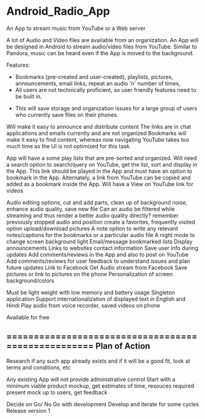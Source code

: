 # Android_Radio_App
An App to stream music from YouTube or a Web server

A lot of Audio and Video files are available from an organization. An App will be designed in Android to stream audio/video files from YouTube. Similar to Pandora, music can be heard even if the App is moved to the background.

Features: 
* Bookmarks (pre-created and user-created), playlists, pictures, announcements, email links, repeat an audio 'n' number of times, 
* All users are not technically proficient, so user friendly features need to be built in.
- This will save storage and organization issues for a large group of users who currently save files on their phones.

Will make it easy to announce and distribute content
The links are in chat applications and emails currently and are not organized
Bookmarks will make it easy to find content, whereas now navigating YouTube takes too much time as the UI is not optimized for this task.

App will have a some play lists that are pre-sorted and organized.
Will need a search option to search/query on YouTube, get the list, sort and display in the App. This link should be played in the App and must have an option to bookmark in the App. Alternately, a link from YouTube can be copied and added as a bookmark inside the App.
Will have a View on YouTube link for videos

Audio editing options, cut and add parts, clean up of background noise, enhance audio quality, save new file
Can an audio be filtered while streaming and thus render a better audio quality directly?
remember previously stopped audio and position
create a favorites, frequently visited option
upload/download pictures
A note option to write any relevant notes/captions for the bookmarks or a particular audio file
A night mode to change screen background light
Email/message bookmarked lists
Display announcements
Links to websites
contact information
Save user info during updates
Add comments/reviews in the App and also to post on YouTube
Add comments/reviews for user feedback to understand issues and plan future updates
Link to Facebook
Get Audio stream from Facebook
Save pictures or link to pictures on the phone
Personalization of screen background/colors

Must be light weight with low memory and battery usage
Singleton application
Support internationalization of displayed text in English and Hindi
Play audio from voice recorder, saved videos on phone

Available for free


===================================================
Plan of Action
--------------
Research if any such app already exists and if it will be a good fit, look at terms and conditions, etc

Any existing App will not provide administrative control
Start with a minimum viable product mockup, get estimates of time, resouces required
present mock up to users, get feedback

Decide on Go/ No Go with development
Develop and iterate for some cycles
Release version 1
